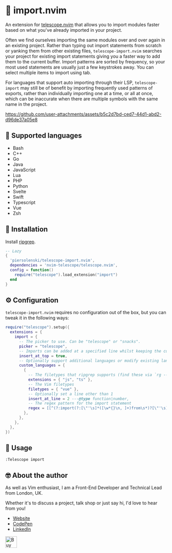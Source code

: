 # 🚢 import.nvim

An extension for [telescope.nvim](https://github.com/nvim-telescope/telescope.nvim)
that allows you to import modules faster based on what you've already imported in your project.

Often we find ourselves importing the same modules over and over again in an existing project. Rather than typing out import statements from scratch or yanking them from other existing files, `telescope-import.nvim` searches your project for existing import statements giving you a faster way to add them to the current buffer. Import patterns are sorted by frequency, so your most used statements are usually just a few keystrokes away. You can select multiple items to import using tab.

For languages that support auto importing through their LSP, `telescope-import` may still be of benefit by importing frequently used patterns of exports, rather than individually importing one at a time, or all at once, which can be inaccurate when there are multiple symbols with the same name in the project.

https://github.com/user-attachments/assets/b5c2d7bd-ced7-44d1-abd2-d96de37a05e8

## 🤖 Supported languages
- Bash
- C++
- Go
- Java
- JavaScript
- Lua
- PHP
- Python
- Svelte
- Swift
- Typescript
- Vue
- Zsh

## 🔩 Installation

Install [ripgrep](https://github.com/BurntSushi/ripgrep).

```lua
-- Lazy
{
  'piersolenski/telescope-import.nvim',
  dependencies = 'nvim-telescope/telescope.nvim',
  config = function()
    require("telescope").load_extension("import")
  end
}
```

## ⚙️ Configuration

`telescope-import.nvim` requires no configuration out of the box, but you can tweak it in the following ways:

```lua
require("telescope").setup({
  extensions = {
    import = {
      -- The picker to use. Can be "telescope" or "snacks".
      picker = "telescope",
      -- Imports can be added at a specified line whilst keeping the cursor in place
      insert_at_top = true,
      -- Optionally support additional languages or modify existing languages...
      custom_languages = {
        {
          -- The filetypes that ripgrep supports (find these via `rg --type-list`)
          extensions = { "js", "ts" },
          -- The Vim filetypes
          filetypes = { "vue" },
          -- Optionally set a line other than 1
          insert_at_line = 2 ---@type function|number,
          -- The regex pattern for the import statement
          regex = [[^(?:import(?:[\"'\s]*([\w*{}\n, ]+)from\s*)?[\"'\s](.*?)[\"'\s].*)]],
        },
      },
    },
  },
})
```

## 🚀 Usage

```
:Telescope import
```

## 🤓 About the author

As well as Vim enthusiast, I am a Front-End Developer and Technical Lead from London, UK.

Whether it's to discuss a project, talk shop or just say hi, I'd love to hear from you!

- [Website](https://www.piersolenski.com/)
- [CodePen](https://codepen.io/piers)
- [LinkedIn](https://www.linkedin.com/in/piersolenski/)

<a href='https://ko-fi.com/piersolenski' target='_blank'>
    <img height='36' style='border:0px;height:36px;' src='https://cdn.ko-fi.com/cdn/kofi1.png?v=3' border='0' alt='Buy Me a Coffee at ko-fi.com' />
</a>
